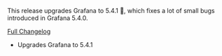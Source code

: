 This release upgrades Grafana to 5.4.1 🎉, which fixes a lot of small bugs introduced in Grafana 5.4.0.

[Full Changelog][changelog]

- Upgrades Grafana to 5.4.1

[changelog]: https://github.com/hassio-addons/addon-grafana/compare/v1.2.0...v1.2.1